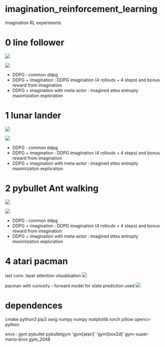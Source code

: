 # imagination_reinforcement_learning
imagination RL experiments



# 0 line follower

![](doc/images/line_follower.gif)

![](experiments/0_line_follower/results/training_score_per_episode.png)

* DDPG : common ddpg
* DDPG + imagination : DDPG imagination (4 rollouts + 4 steps) and bonus reward from imagination
* DDPG + imagination with meta-actor : imagined sttes entropty maximization exploration

# 1 lunar lander

![](doc/images/lunar_lander.gif)

![](experiments/1_lunar_lander/results/training_score_per_episode.png)

* DDPG : common ddpg
* DDPG + imagination : DDPG imagination (4 rollouts + 4 steps) and bonus reward from imagination
* DDPG + imagination with meta-actor : imagined sttes entropty maximization exploration

# 2 pybullet Ant walking

![](doc/images/ant.gif)

![](experiments/2_ant/results/training_score_per_episode.png)

* DDPG : common ddpg
* DDPG + imagination : DDPG imagination (4 rollouts + 4 steps) and bonus reward from imagination
* DDPG + imagination with meta-actor : imagined sttes entropty maximization exploration


# 4 atari pacman


last conv. layer attention visualisation
![](doc/images/pacman.gif)


pacman with curiosity - forward model for state prediction used
![](doc/images/pacman_curiosity.gif)

# dependences
cmake python3 pip3 swig
numpy numpy matplotlib torch pillow opencv-python 

envs : gym pybullet pybulletgym 'gym[atari]' 'gym[box2d]' gym-super-mario-bros gym_2048